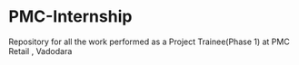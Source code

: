 # PMC-Internship
Repository for all the work performed as a Project Trainee(Phase 1) at PMC Retail , Vadodara
